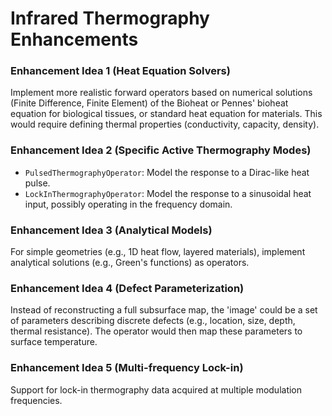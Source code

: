 # Infrared Thermography Enhancements

### Enhancement Idea 1 (Heat Equation Solvers)
Implement more realistic forward operators based on numerical solutions (Finite Difference, Finite Element) of the Bioheat or Pennes' bioheat equation for biological tissues, or standard heat equation for materials. This would require defining thermal properties (conductivity, capacity, density).

### Enhancement Idea 2 (Specific Active Thermography Modes)
*   `PulsedThermographyOperator`: Model the response to a Dirac-like heat pulse.
*   `LockInThermographyOperator`: Model the response to a sinusoidal heat input, possibly operating in the frequency domain.

### Enhancement Idea 3 (Analytical Models)
For simple geometries (e.g., 1D heat flow, layered materials), implement analytical solutions (e.g., Green's functions) as operators.

### Enhancement Idea 4 (Defect Parameterization)
Instead of reconstructing a full subsurface map, the 'image' could be a set of parameters describing discrete defects (e.g., location, size, depth, thermal resistance). The operator would then map these parameters to surface temperature.

### Enhancement Idea 5 (Multi-frequency Lock-in)
Support for lock-in thermography data acquired at multiple modulation frequencies.
